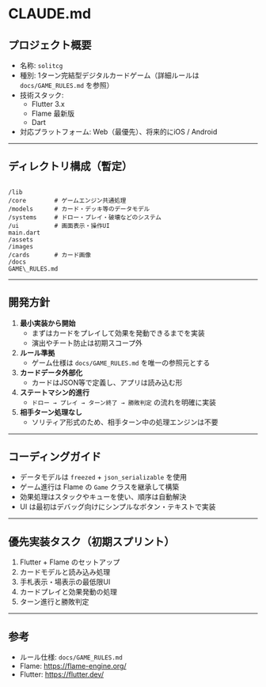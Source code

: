 # CLAUDE.md

## プロジェクト概要
- 名称: `solitcg`
- 種別: 1ターン完結型デジタルカードゲーム（詳細ルールは `docs/GAME_RULES.md` を参照）
- 技術スタック:
  - Flutter 3.x
  - Flame 最新版
  - Dart
- 対応プラットフォーム: Web（最優先）、将来的にiOS / Android

---

## ディレクトリ構成（暫定）
```

/lib
/core        # ゲームエンジン共通処理
/models      # カード・デッキ等のデータモデル
/systems     # ドロー・プレイ・破壊などのシステム
/ui          # 画面表示・操作UI
main.dart
/assets
/images
/cards       # カード画像
/docs
GAME\_RULES.md

```

---

## 開発方針
1. **最小実装から開始**
   - まずはカードをプレイして効果を発動できるまでを実装
   - 演出やチート防止は初期スコープ外
2. **ルール準拠**
   - ゲーム仕様は `docs/GAME_RULES.md` を唯一の参照元とする
3. **カードデータ外部化**
   - カードはJSON等で定義し、アプリは読み込む形
4. **ステートマシン的進行**
   - `ドロー → プレイ → ターン終了 → 勝敗判定` の流れを明確に実装
5. **相手ターン処理なし**
   - ソリティア形式のため、相手ターン中の処理エンジンは不要

---

## コーディングガイド
- データモデルは `freezed` + `json_serializable` を使用
- ゲーム進行は Flame の `Game` クラスを継承して構築
- 効果処理はスタックやキューを使い、順序は自動解決
- UI は最初はデバッグ向けにシンプルなボタン・テキストで実装

---

## 優先実装タスク（初期スプリント）
1. Flutter + Flame のセットアップ
2. カードモデルと読み込み処理
3. 手札表示・場表示の最低限UI
4. カードプレイと効果発動の処理
5. ターン進行と勝敗判定

---

## 参考
- ルール仕様: `docs/GAME_RULES.md`
- Flame: https://flame-engine.org/
- Flutter: https://flutter.dev/
```

